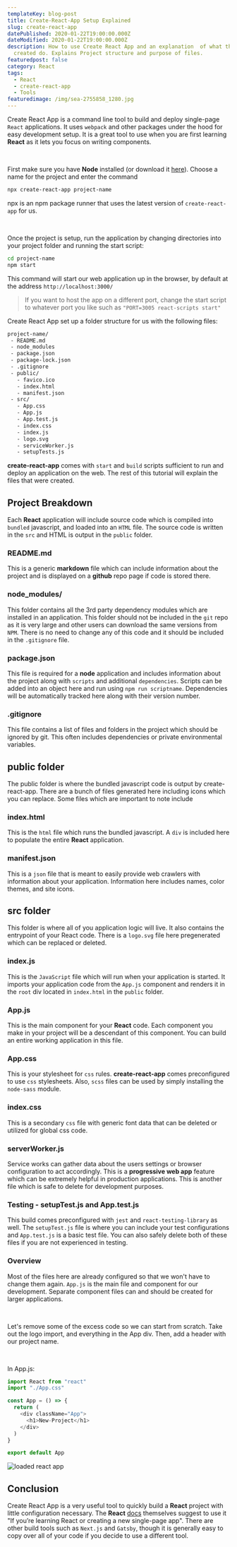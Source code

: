 ```yaml
---
templateKey: blog-post
title: Create-React-App Setup Explained
slug: create-react-app
datePublished: 2020-01-22T19:00:00.000Z
dateModified: 2020-01-22T19:00:00.000Z
description: How to use Create React App and an explanation  of what the files
  created do. Explains Project structure and purpose of files.
featuredpost: false
category: React
tags:
  - React
  - create-react-app
  - Tools
featuredimage: /img/sea-2755858_1280.jpg
---
```

Create React App is a command line tool to build and deploy single-page `React` applications. It uses `webpack` and other packages under the hood for easy development setup. It is a great tool to use when you are first learning **React** as it lets you focus on writing components.

&nbsp;

First make sure you have **Node** installed (or download it [here](https://nodejs.org/en/download/)). Choose a name for the project and enter the command

```bash
npx create-react-app project-name
```

npx is an npm package runner that uses the latest version of `create-react-app` for us.

&nbsp;

Once the project is setup, run the application by changing directories into your project folder and running the start script:

```bash
cd project-name
npm start
```

This command will start our web application up in the browser, by default at the address `http://localhost:3000/`

> If you want to host the app on a different port, change the start script to whatever port you like such as `"PORT=3005 react-scripts start"`

Create React App set up a folder structure for us with the following files:

```bash
project-name/
 - README.md
 - node_modules
 - package.json
 - package-lock.json
 - .gitignore
 - public/
   - favico.ico
   - index.html
   - manifest.json
 - src/
   - App.css
   - App.js
   - App.test.js
   - index.css
   - index.js
   - logo.svg
   - serviceWorker.js
   - setupTests.js
```

**create-react-app** comes with `start` and `build` scripts sufficient to run and deploy an application on the web. The rest of this tutorial will explain the files that were created.

## Project Breakdown

Each **React** application will include source code which is compiled into `bundled` javascript, and loaded into an `HTML` file. The source code is written in the `src` and HTML is output in the `public` folder.

### README.md

This is a generic **markdown** file which can include information about the project and is displayed on a **github** repo page if code is stored there.

### node_modules/

This folder contains all the 3rd party dependency modules which are installed in an application. This folder should not be included in the `git` repo as it is very large and other users can download the same versions from `NPM`. There is no need to change any of this code and it should be included in the `.gitignore` file.

### package.json

This file is required for a **node** application and includes information about the project along with `scripts` and additional `dependencies`. Scripts can be added into an object here and run using `npm run scriptname`. Dependencies will be automatically tracked here along with their version number.

### .gitignore

This file contains a list of files and folders in the project which should be ignored by git. This often includes dependencies or private environmental variables.

## public folder

The public folder is where the bundled javascript code is output by create-react-app. There are a bunch of files generated here including icons which you can replace. Some files which are important to note include

### index.html

This is the `html` file which runs the bundled javascript. A `div` is included here to populate the entire **React** application.

### manifest.json

This is a `json` file that is meant to easily provide web crawlers with information about your application. Information here includes names, color themes, and site icons.

## src folder

This folder is where all of you application logic will live. It also contains the entrypoint of your React code. There is a `logo.svg` file here pregenerated which can be replaced or deleted.

### index.js

This is the `JavaScript` file which will run when your application is started. It imports your application code from the `App.js` component and renders it in the `root` div located in `index.html` in the `public` folder.

### App.js

This is the main component for your **React** code. Each component you make in your project will be a descendant of this component. You can build an entire working application in this file.

### App.css

This is your stylesheet for `css` rules. **create-react-app** comes preconfigured to use `css` stylesheets. Also, `scss` files can be used by simply installing the `node-sass` module.

### index.css

This is a secondary `css` file with generic font data that can be deleted or utilized for global css code.

### serverWorker.js

Service works can gather data about the users settings or browser configuration to act accordingly. This is a **progressive web app** feature which can be extremely helpful in production applications. This is another file which is safe to delete for development purposes.

### Testing - setupTest.js and App.test.js

This build comes preconfigured with `jest` and `react-testing-library` as well. The `setupTest.js` file is where you can include your test configurations and `App.test.js` is a basic test file. You can also safely delete both of these files if you are not experienced in testing. 

### Overview

Most of the files here are already configured so that we won't have to change them again. `App.js` is the main file and component for our development. Separate component files can and should be created for larger applications.

&nbsp;

Let's remove some of the excess code so we can start from scratch. Take out the logo import, and everything in the App div. Then, add a header with our project name.

&nbsp;

In App.js:

```javascript
import React from "react"
import "./App.css"

const App = () => {
  return (
    <div className="App">
      <h1>New-Project</h1>
    </div>
  )
}

export default App
```

![loaded react app](./cra-tutorial1.jpg)

## Conclusion

Create React App is a very useful tool to quickly build a **React** project with little configuration necessary. The **React** [docs](https://reactjs.org/docs/create-a-new-react-app.html) themselves suggest to use it "If you’re learning React or creating a new single-page app". There are other build tools such as `Next.js` and `Gatsby`, though it is generally easy to copy over all of your code if you decide to use a different tool.